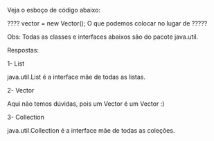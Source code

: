 Veja o esboço de código abaixo:

????<String> vector = new Vector<String>();
O que podemos colocar no lugar de ?????

Obs: Todas as classes e interfaces abaixos são do pacote java.util.

Respostas:

1- List

java.util.List é a interface mãe de todas as listas.


2- Vector

Aqui não temos dúvidas, pois um Vector é um Vector :)


3- Collection

java.util.Collection é a interface mãe de todas as coleções.